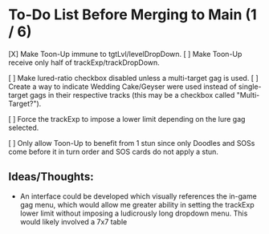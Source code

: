 # To-Do List Before Merging to Main  (1 / 6)
[X] Make Toon-Up immune to tgtLvl/levelDropDown.
[ ] Make Toon-Up receive only half of trackExp/trackDropDown.

[ ] Make lured-ratio checkbox disabled unless a multi-target gag is used.
[ ] Create a way to indicate Wedding Cake/Geyser were used instead of single-target gags in their respective tracks (this may be a checkbox called "Multi-Target?").

[ ] Force the trackExp to impose a lower limit depending on the lure gag selected.

[ ] Only allow Toon-Up to benefit from 1 stun since only Doodles and SOSs come before it in turn order and SOS cards do not apply a stun. 

## Ideas/Thoughts:
- An interface could be developed which visually references the in-game gag menu, which would allow me greater ability in setting the trackExp lower limit without imposing a ludicrously long dropdown menu. This would likely involved a 7x7 table

